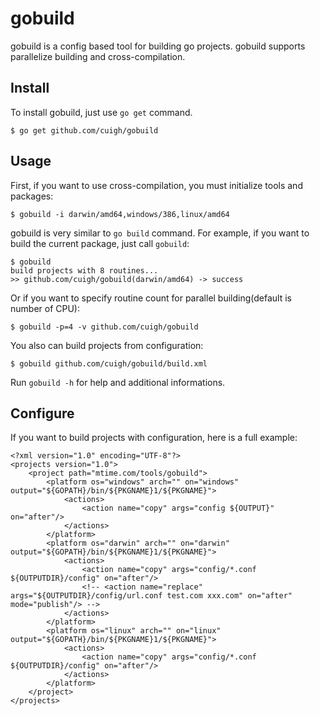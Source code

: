 # gobuild

gobuild is a config based tool for building go projects. gobuild supports
parallelize building and cross-compilation.

## Install

To install gobuild, just use `go get` command. 

```
$ go get github.com/cuigh/gobuild
```

## Usage

First, if you want to use cross-compilation, you must initialize tools and packages:

```
$ gobuild -i darwin/amd64,windows/386,linux/amd64
```

gobuild is very similar to `go build` command. For example, if you want to build the current package, just call `gobuild`:

```
$ gobuild
build projects with 8 routines...
>> github.com/cuigh/gobuild(darwin/amd64) -> success
```

Or if you want to specify routine count for parallel building(default is number of CPU):

```
$ gobuild -p=4 -v github.com/cuigh/gobuild
```

You also can build projects from configuration:

```
$ gobuild github.com/cuigh/gobuild/build.xml
```

Run `gobuild -h` for help and additional informations.

## Configure

If you want to build projects with configuration, here is a full example:

```
<?xml version="1.0" encoding="UTF-8"?>
<projects version="1.0">
	<project path="mtime.com/tools/gobuild">
		<platform os="windows" arch="" on="windows" output="${GOPATH}/bin/${PKGNAME}1/${PKGNAME}">
			<actions>
				<action name="copy" args="config ${OUTPUT}" on="after"/>
			</actions>
		</platform>
		<platform os="darwin" arch="" on="darwin" output="${GOPATH}/bin/${PKGNAME}1/${PKGNAME}">
			<actions>
				<action name="copy" args="config/*.conf ${OUTPUTDIR}/config" on="after"/>
				<!-- <action name="replace" args="${OUTPUTDIR}/config/url.conf test.com xxx.com" on="after" mode="publish"/> -->
			</actions>
		</platform>
		<platform os="linux" arch="" on="linux" output="${GOPATH}/bin/${PKGNAME}1/${PKGNAME}">
			<actions>
				<action name="copy" args="config/*.conf ${OUTPUTDIR}/config" on="after"/>
			</actions>
		</platform>	
	</project>
</projects>
```
